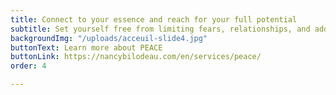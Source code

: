 ```yaml
---
title: Connect to your essence and reach for your full potential
subtitle: Set yourself free from limiting fears, relationships, and addictions
backgroundImg: "/uploads/acceuil-slide4.jpg"
buttonText: Learn more about PEACE
buttonLink: https://nancybilodeau.com/en/services/peace/
order: 4

---
```

